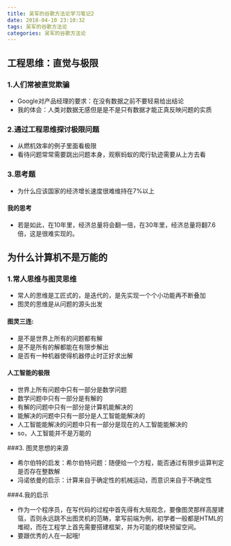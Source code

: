 ```yaml
---
title: 吴军的谷歌方法论学习笔记2
date: 2018-04-10 23:10:32
tags: 吴军的谷歌方法论
categories: 吴军的谷歌方法论
---
```


## 工程思维：直觉与极限
<!--more--> 

###  1.人们常被直觉欺骗
* Google对产品经理的要求：在没有数据之前不要轻易给出结论
* 我的体会：人类对数据无感但是是不是只有数据才能正真反映问题的实质

### 2.通过工程思维探讨极限问题
* 从燃机效率的例子里面看极限
* 看待问题常常需要跳出问题本身，观察蚂蚁的爬行轨迹需要从上方去看

### 3.思考题
* 为什么应该国家的经济增长速度很难维持在7%以上

#### 我的思考
* 若是如此，在10年里，经济总量将会翻一倍，在30年里，经济总量将翻7.6倍，这是很难实现的。


## 为什么计算机不是万能的

### 1.常人思维与图灵思维
* 常人的思维是工匠式的，是迭代的，是先实现一个个小功能再不断叠加
* 图灵的思维是从问题的源头出发
#### 图灵三连:

* 是不是世界上所有的问题都有解
* 是不是所有的解都能在有限步解出
* 是否有一种机器使得机器停止时正好求出解

#### 人工智能的极限
* 世界上所有问题中只有一部分是数学问题
* 数学问题中只有一部分是有解的
* 有解的问题中只有一部分是计算机能解决的
* 能解决的问题中只有一部分是人工智能能解决的
* 人工智能能解决的问题中只有一部分是现在的人工智能能解决的
* so，人工智能并不是万能的

###3. 图灵思想的来源
* 希尔伯特的启发：希尔伯特问题：随便给一个方程，能否通过有限步运算判定是否存在整数解
* 冯诺依曼的启示：计算来自于确定性的机械运动，而意识来自于不确定性

###4.我的启示
* 作为一个程序员，在写代码的过程中首先得有大局观念，要像图灵那样高屋建瓴，否则永远跳不出图灵机的范畴，拿写前端为例，初学者一般都是HTML的堆砌，而在工程学上首先需要搭建框架，并为可能的模块预留空间。
* 要跟优秀的人在一起哦!